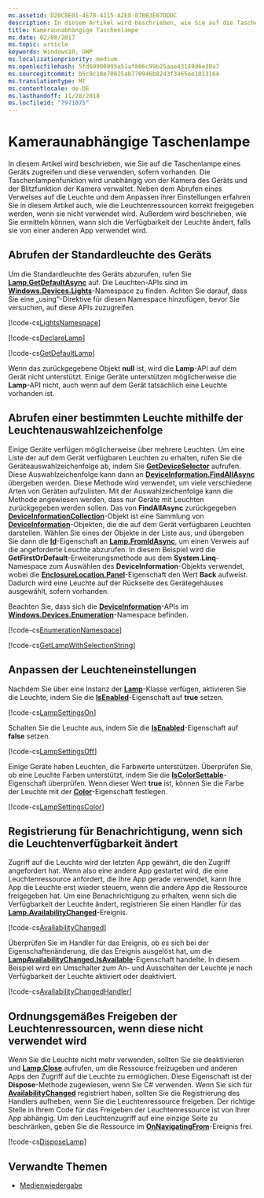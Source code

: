 ```yaml
---
ms.assetid: D20C8E01-4E78-4115-A2E8-07BB3E67DDDC
description: In diesem Artikel wird beschrieben, wie Sie auf die Taschenlampe eines Geräts zugreifen und diese verwenden, sofern vorhanden. Die Taschenlampenfunktion wird unabhängig von der Kamera des Geräts und der Blitzfunktion der Kamera verwaltet.
title: Kameraunabhängige Taschenlampe
ms.date: 02/08/2017
ms.topic: article
keywords: Windows10, UWP
ms.localizationpriority: medium
ms.openlocfilehash: 5fd69900995a51af806c99b25aae43149d6e30a7
ms.sourcegitcommit: b5c9c18e70625ab770946b8243f3465ee1013184
ms.translationtype: MT
ms.contentlocale: de-DE
ms.lasthandoff: 11/28/2018
ms.locfileid: "7971075"
---
```

# <a name="camera-independent-flashlight"></a>Kameraunabhängige Taschenlampe



In diesem Artikel wird beschrieben, wie Sie auf die Taschenlampe eines Geräts zugreifen und diese verwenden, sofern vorhanden. Die Taschenlampenfunktion wird unabhängig von der Kamera des Geräts und der Blitzfunktion der Kamera verwaltet. Neben dem Abrufen eines Verweises auf die Leuchte und dem Anpassen ihrer Einstellungen erfahren Sie in diesem Artikel auch, wie die Leuchtenressourcen korrekt freigegeben werden, wenn sie nicht verwendet wird. Außerdem wird beschrieben, wie Sie ermitteln können, wann sich die Verfügbarkeit der Leuchte ändert, falls sie von einer anderen App verwendet wird.

## <a name="get-the-devices-default-lamp"></a>Abrufen der Standardleuchte des Geräts

Um die Standardleuchte des Geräts abzurufen, rufen Sie [**Lamp.GetDefaultAsync**](https://msdn.microsoft.com/library/windows/apps/dn894327) auf. Die Leuchten-APIs sind im [**Windows.Devices.Lights**](https://msdn.microsoft.com/library/windows/apps/dn894331)-Namespace zu finden. Achten Sie darauf, dass Sie eine „using“-Direktive für diesen Namespace hinzufügen, bevor Sie versuchen, auf diese APIs zuzugreifen.

[!code-cs[LightsNamespace](./code/Lamp/cs/MainPage.xaml.cs#SnippetLightsNamespace)]


[!code-cs[DeclareLamp](./code/Lamp/cs/MainPage.xaml.cs#SnippetDeclareLamp)]


[!code-cs[GetDefaultLamp](./code/Lamp/cs/MainPage.xaml.cs#SnippetGetDefaultLamp)]

Wenn das zurückgegebene Objekt **null** ist, wird die **Lamp**-API auf dem Gerät nicht unterstützt. Einige Geräte unterstützen möglicherweise die **Lamp**-API nicht, auch wenn auf dem Gerät tatsächlich eine Leuchte vorhanden ist.

## <a name="get-a-specific-lamp-using-the-lamp-selector-string"></a>Abrufen einer bestimmten Leuchte mithilfe der Leuchtenauswahlzeichenfolge

Einige Geräte verfügen möglicherweise über mehrere Leuchten. Um eine Liste der auf dem Gerät verfügbaren Leuchten zu erhalten, rufen Sie die Geräteauswahlzeichenfolge ab, indem Sie [**GetDeviceSelector**](https://msdn.microsoft.com/library/windows/apps/dn894328) aufrufen. Diese Auswahlzeichenfolge kann dann an [**DeviceInformation.FindAllAsync**](https://msdn.microsoft.com/library/windows/apps/br225432) übergeben werden. Diese Methode wird verwendet, um viele verschiedene Arten von Geräten aufzulisten. Mit der Auswahlzeichenfolge kann die Methode angewiesen werden, dass nur Geräte mit Leuchten zurückgegeben werden sollen. Das von **FindAllAsync** zurückgegeben [**DeviceInformationCollection**](https://msdn.microsoft.com/library/windows/apps/br225395)-Objekt ist eine Sammlung von [**DeviceInformation**](https://msdn.microsoft.com/library/windows/apps/br225393)-Objekten, die die auf dem Gerät verfügbaren Leuchten darstellen. Wählen Sie eines der Objekte in der Liste aus, und übergeben Sie dann die [**Id**](https://msdn.microsoft.com/library/windows/apps/br225437)-Eigenschaft an [**Lamp.FromIdAsync**](https://msdn.microsoft.com/library/windows/apps/dn894326), um einen Verweis auf die angeforderte Leuchte abzurufen. In diesem Beispiel wird die **GetFirstOrDefault**-Erweiterungsmethode aus dem **System.Linq**-Namespace zum Auswählen des **DeviceInformation**-Objekts verwendet, wobei die [**EnclosureLocation.Panel**](https://msdn.microsoft.com/library/windows/apps/br229906)-Eigenschaft den Wert **Back** aufweist. Dadurch wird eine Leuchte auf der Rückseite des Gerätegehäuses ausgewählt, sofern vorhanden.

Beachten Sie, dass sich die [**DeviceInformation**](https://msdn.microsoft.com/library/windows/apps/br225393)-APIs im [**Windows.Devices.Enumeration**](https://msdn.microsoft.com/library/windows/apps/br225459)-Namespace befinden.

[!code-cs[EnumerationNamespace](./code/Lamp/cs/MainPage.xaml.cs#SnippetEnumerationNamespace)]

[!code-cs[GetLampWithSelectionString](./code/Lamp/cs/MainPage.xaml.cs#SnippetGetLampWithSelectionString)]

## <a name="adjust-lamp-settings"></a>Anpassen der Leuchteneinstellungen

Nachdem Sie über eine Instanz der [**Lamp**](https://msdn.microsoft.com/library/windows/apps/dn894310)-Klasse verfügen, aktivieren Sie die Leuchte, indem Sie die [**IsEnabled**](https://msdn.microsoft.com/library/windows/apps/dn894330)-Eigenschaft auf **true** setzen.

[!code-cs[LampSettingsOn](./code/Lamp/cs/MainPage.xaml.cs#SnippetLampSettingsOn)]

Schalten Sie die Leuchte aus, indem Sie die [**IsEnabled**](https://msdn.microsoft.com/library/windows/apps/dn894330)-Eigenschaft auf **false** setzen.

[!code-cs[LampSettingsOff](./code/Lamp/cs/MainPage.xaml.cs#SnippetLampSettingsOff)]

Einige Geräte haben Leuchten, die Farbwerte unterstützen. Überprüfen Sie, ob eine Leuchte Farben unterstützt, indem Sie die [**IsColorSettable**](https://msdn.microsoft.com/library/windows/apps/dn894329)-Eigenschaft überprüfen. Wenn dieser Wert **true** ist, können Sie die Farbe der Leuchte mit der [**Color**](https://msdn.microsoft.com/library/windows/apps/dn894322)-Eigenschaft festlegen.

[!code-cs[LampSettingsColor](./code/Lamp/cs/MainPage.xaml.cs#SnippetLampSettingsColor)]

## <a name="register-to-be-notified-if-the-lamp-availability-changes"></a>Registrierung für Benachrichtigung, wenn sich die Leuchtenverfügbarkeit ändert

Zugriff auf die Leuchte wird der letzten App gewährt, die den Zugriff angefordert hat. Wenn also eine andere App gestartet wird, die eine Leuchtenressource anfordert, die Ihre App gerade verwendet, kann Ihre App die Leuchte erst wieder steuern, wenn die andere App die Ressource freigegeben hat. Um eine Benachrichtigung zu erhalten, wenn sich die Verfügbarkeit der Leuchte ändert, registrieren Sie einen Handler für das [**Lamp.AvailabilityChanged**](https://msdn.microsoft.com/library/windows/apps/dn894317)-Ereignis.

[!code-cs[AvailabilityChanged](./code/Lamp/cs/MainPage.xaml.cs#SnippetAvailabilityChanged)]

Überprüfen Sie im Handler für das Ereignis, ob es sich bei der Eigenschaftenänderung, die das Ereignis ausgelöst hat, um die [**LampAvailabilityChanged.IsAvailable**](https://msdn.microsoft.com/library/windows/apps/dn894315)-Eigenschaft handelte. In diesem Beispiel wird ein Umschalter zum An- und Ausschalten der Leuchte je nach Verfügbarkeit der Leuchte aktiviert oder deaktiviert.

[!code-cs[AvailabilityChangedHandler](./code/Lamp/cs/MainPage.xaml.cs#SnippetAvailabilityChangedHandler)]

## <a name="properly-dispose-of-the-lamp-resource-when-not-in-use"></a>Ordnungsgemäßes Freigeben der Leuchtenressourcen, wenn diese nicht verwendet wird

Wenn Sie die Leuchte nicht mehr verwenden, sollten Sie sie deaktivieren und [**Lamp.Close**](https://msdn.microsoft.com/library/windows/apps/dn894320) aufrufen, um die Ressource freizugeben und anderen Apps den Zugriff auf die Leuchte zu ermöglichen. Diese Eigenschaft ist der **Dispose**-Methode zugewiesen, wenn Sie C# verwenden. Wenn Sie sich für [**AvailabilityChanged**](https://msdn.microsoft.com/library/windows/apps/dn894317) registriert haben, sollten Sie die Registrierung des Handlers aufheben, wenn Sie die Leuchtenressource freigeben. Der richtige Stelle in Ihrem Code für das Freigeben der Leuchtenressource ist von Ihrer App abhängig. Um den Leuchtenzugriff auf eine einzige Seite zu beschränken, geben Sie die Ressource im [**OnNavigatingFrom**](https://msdn.microsoft.com/library/windows/apps/br227509)-Ereignis frei.

[!code-cs[DisposeLamp](./code/Lamp/cs/MainPage.xaml.cs#SnippetDisposeLamp)]

## <a name="related-topics"></a>Verwandte Themen
- [Medienwiedergabe](media-playback.md)

 




